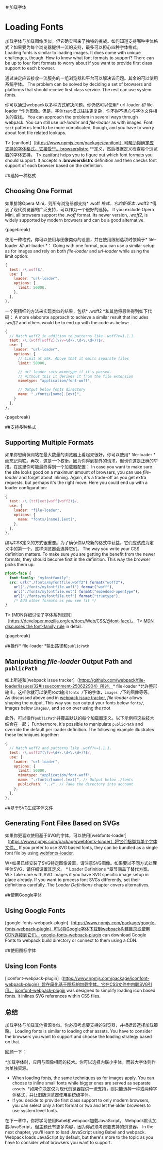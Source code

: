＃加载字体
# Loading Fonts

加载字体与加载图像类似。但它确实带来了独特的挑战。如何知道支持哪种字体格式？如果要为每个浏览器提供一流的支持，最多可以担心四种字体格式。
Loading fonts is similar to loading images. It does come with unique challenges, though. How to know what font formats to support? There can be up to four font formats to worry about if you want to provide first class support to each browser.

通过决定应该接收一流服务的一组浏览器和平台可以解决该问题。其余的可以使用系统字体。
The problem can be solved by deciding a set of browsers and platforms that should receive first class service. The rest can use system fonts.

你可以通过webpack以多种方式解决问题。你仍然可以使用* url-loader *和* file-loader *作为图像。但是，字体`test`模式往往更复杂，你不得不担心与字体文件相关的查找。
You can approach the problem in several ways through webpack. You can still use *url-loader* and *file-loader* as with images. Font `test` patterns tend to be more complicated, though, and you have to worry about font file related lookups.

T> [canifont]（https://www.npmjs.com/package/canifont）可帮助你确定应支持的字体格式。它接受**。browserslistrc **定义，然后根据定义检查每个浏览器的字体支持。
T> [canifont](https://www.npmjs.com/package/canifont) helps you to figure out which font formats you should support. It accepts a **.browserslistrc** definition and then checks font support of each browser based on the definition.

##选择一种格式
## Choosing One Format

如果排除Opera Mini，则所有浏览器都支持* .woff *格式。它的新版本* .woff2 *得到了现代浏览器的广泛支持，可以作为一个很好的选择。
If you exclude Opera Mini, all browsers support the *.woff* format. Its newer version, *.woff2*, is widely supported by modern browsers and can be a good alternative.

{pagebreak}

使用一种格式，你可以使用与图像类似的设置，并在使用限制选项时依赖于* file-loader *和* url-loader *：
Going with one format, you can use a similar setup as for images and rely on both *file-loader* and *url-loader* while using the limit option:

```javascript
{
  test: /\.woff$/,
  use: {
    loader: "url-loader",
    options: {
      limit: 50000,
    },
  },
},
```

一个更精细的方法来实现类似的结果，包括* .woff2 *和其他将最终得到如下代码：
A more elaborate approach to achieve a similar result that includes *.woff2* and others would be to end up with the code as below:

```javascript
{
  // Match woff2 in addition to patterns like .woff?v=1.1.1.
  test: /\.(woff|woff2)(\?v=\d+\.\d+\.\d+)?$/,
  use: {
    loader: "url-loader",
    options: {
      // Limit at 50k. Above that it emits separate files
      limit: 50000,

      // url-loader sets mimetype if it's passed.
      // Without this it derives it from the file extension
      mimetype: "application/font-woff",

      // Output below fonts directory
      name: "./fonts/[name].[ext]",
    }
  },
},
```

{pagebreak}

##支持多种格式
## Supporting Multiple Formats

如果你想确保网站在最大数量的浏览器上看起来很好，你可以使用* file-loader *而忘记内联。再次，这是一个权衡，因为你得到额外的请求，但也许这是正确的举措。在这里你可能最终得到一个加载器配置：
In case you want to make sure the site looks good on a maximum amount of browsers, you can use *file-loader* and forget about inlining. Again, it's a trade-off as you get extra requests, but perhaps it's the right move. Here you could end up with a loader configuration:

```javascript
{
  test: /\.(ttf|eot|woff|woff2)$/,
  use: {
    loader: "file-loader",
    options: {
      name: "fonts/[name].[ext]",
    },
  },
},
```

编写CSS定义的方式很重要。为了确保你从较新的格式中获益，它们应该成为定义中的第一个。这样浏览器会选择它们。
The way you write your CSS definition matters. To make sure you are getting the benefit from the newer formats, they should become first in the definition. This way the browser picks them up.

```css
@font-face {
  font-family: "myfontfamily";
  src: url("./fonts/myfontfile.woff2") format("woff2"),
    url("./fonts/myfontfile.woff") format("woff"),
    url("./fonts/myfontfile.eot") format("embedded-opentype"),
    url("./fonts/myfontfile.ttf") format("truetype");
    /* Add other formats as you see fit */
}
```

T> [MDN详细讨论了字体系列规则]（https://developer.mozilla.org/en/docs/Web/CSS/@font-face）。
T> [MDN discusses the font-family rule](https://developer.mozilla.org/en/docs/Web/CSS/@font-face) in detail.

{pagebreak}

##操作* file-loader *输出路径和`publicPath`
## Manipulating *file-loader* Output Path and `publicPath`

如上所述和[webpack issue tracker]（https://github.com/webpack/file-loader/issues/32#issuecomment-250622904）所述，* file-loader *允许整形输出。这样你就可以使用root输出`fonts /`下的字体，`images /`下的图像等等。
As discussed above and in [webpack issue tracker](https://github.com/webpack/file-loader/issues/32#issuecomment-250622904), *file-loader* allows shaping the output. This way you can output your fonts below `fonts/`, images below `images/`, and so on over using the root.

此外，可以操作`publicPath`并覆盖默认的每个加载器定义。以下示例将这些技术结合在一起：
Furthermore, it's possible to manipulate `publicPath` and override the default per loader definition. The following example illustrates these techniques together:

```javascript
{
  // Match woff2 and patterns like .woff?v=1.1.1.
  test: /\.woff2?(\?v=\d+\.\d+\.\d+)?$/,
  use: {
    loader: "url-loader",
    options: {
      limit: 50000,
      mimetype: "application/font-woff",
      name: "./fonts/[name].[ext]", // Output below ./fonts
      publicPath: "../", // Take the directory into account
    },
  },
},
```

##基于SVG生成字体文件
## Generating Font Files Based on SVGs

如果你更喜欢使用基于SVG的字体，可以使用[webfonts-loader]（https://www.npmjs.com/package/webfonts-loader）将它们捆绑为单个字体文件。
If you prefer to use SVG based fonts, they can be bundled as a single font file by using [webfonts-loader](https://www.npmjs.com/package/webfonts-loader).

W>如果已经安装了SVG特定图像设置，请注意SVG图像。如果要以不同方式处理字体SVG，请仔细设置其定义。 * Loader Definitions *章节涵盖了替代方案。
W> Take care with SVG images if you have SVG specific image setup in place already. If you want to process font SVGs differently, set their definitions carefully. The *Loader Definitions* chapter covers alternatives.

##使用Google字体
## Using Google Fonts

[google-fonts-webpack-plugin]（https://www.npmjs.com/package/google-fonts-webpack-plugin）可以将Google字体下载到webpack构建目录或使用CDN连接到它们。
[google-fonts-webpack-plugin](https://www.npmjs.com/package/google-fonts-webpack-plugin) can download Google Fonts to webpack build directory or connect to them using a CDN.

##使用图标字体
## Using Icon Fonts

[iconfont-webpack-plugin]（https://www.npmjs.com/package/iconfont-webpack-plugin）旨在简化基于图标的加载字体。它在CSS文件中内联SVG引用。
[iconfont-webpack-plugin](https://www.npmjs.com/package/iconfont-webpack-plugin) was designed to simplify loading icon based fonts. It inlines SVG references within CSS files.

## 总结


加载字体与加载其他资源类似。你必须考虑要支持的浏览器，并根据该选择加载策略。
Loading fonts is similar to loading other assets. You have to consider the browsers you want to support and choose the loading strategy based on that.

回顾一下：


*加载字体时，应用与图像相同的技术。你可以选择内联小字体，而较大字体则作为单独资源。
* When loading fonts, the same techniques as for images apply. You can choose to inline small fonts while bigger ones are served as separate assets.
*如果你决定仅为现代浏览器提供一流支持，则只能选择一种或两种字体格式，并让旧版浏览器使用系统级字体。
* If you decide to provide first class support to only modern browsers, you can select only a font format or two and let the older browsers to use system level fonts.

在下一章中，你将学习使用Babel和webpack加载JavaScript。 Webpack默认加载JavaScript，但主题还有更多内容，因为你必须考虑要支持的浏览器。
In the next chapter, you'll learn to load JavaScript using Babel and webpack. Webpack loads JavaScript by default, but there's more to the topic as you have to consider what browsers you want to support.

